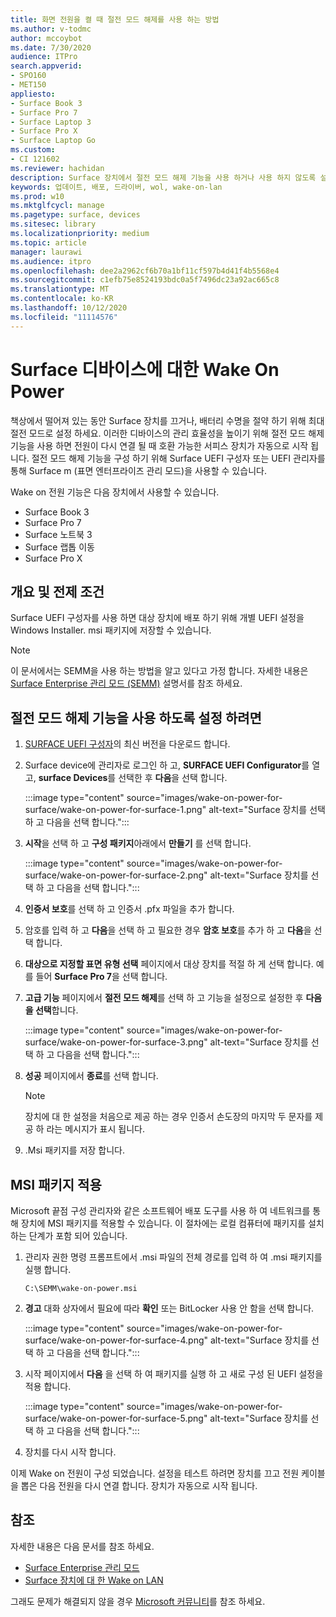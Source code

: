 ```yaml
---
title: 화면 전원을 켤 때 절전 모드 해제를 사용 하는 방법
ms.author: v-todmc
author: mccoybot
ms.date: 7/30/2020
audience: ITPro
search.appverid:
- SPO160
- MET150
appliesto:
- Surface Book 3
- Surface Pro 7
- Surface Laptop 3
- Surface Pro X
- Surface Laptop Go
ms.custom:
- CI 121602
ms.reviewer: hachidan
description: Surface 장치에서 절전 모드 해제 기능을 사용 하거나 사용 하지 않도록 설정 하는 방법에 대해 설명 합니다.
keywords: 업데이트, 배포, 드라이버, wol, wake-on-lan
ms.prod: w10
ms.mktglfcycl: manage
ms.pagetype: surface, devices
ms.sitesec: library
ms.localizationpriority: medium
ms.topic: article
manager: laurawi
ms.audience: itpro
ms.openlocfilehash: dee2a2962cf6b70a1bf11cf597b4d41f4b5568e4
ms.sourcegitcommit: c1efb75e8524193bdc0a5f7496dc23a92ac665c8
ms.translationtype: MT
ms.contentlocale: ko-KR
ms.lasthandoff: 10/12/2020
ms.locfileid: "11114576"
---
```

# Surface 디바이스에 대한 Wake On Power

책상에서 떨어져 있는 동안 Surface 장치를 끄거나, 배터리 수명을 절약 하기 위해 최대 절전 모드로 설정 하세요. 이러한 디바이스의 관리 효율성을 높이기 위해 절전 모드 해제 기능을 사용 하면 전원이 다시 연결 될 때 호환 가능한 서피스 장치가 자동으로 시작 됩니다. 절전 모드 해제 기능을 구성 하기 위해 Surface UEFI 구성자 또는 UEFI 관리자를 통해 Surface m (표면 엔터프라이즈 관리 모드)을 사용할 수 있습니다.

Wake on 전원 기능은 다음 장치에서 사용할 수 있습니다.

- Surface Book 3
- Surface Pro 7
- Surface 노트북 3
- Surface 랩톱 이동
- Surface Pro X 


## 개요 및 전제 조건

Surface UEFI 구성자를 사용 하면 대상 장치에 배포 하기 위해 개별 UEFI 설정을 Windows Installer. msi 패키지에 저장할 수 있습니다. 

> [!NOTE]
> 이 문서에서는 SEMM을 사용 하는 방법을 알고 있다고 가정 합니다. 자세한 내용은 [Surface Enterprise 관리 모드 (SEMM)](surface-enterprise-management-mode.md) 설명서를 참조 하세요.

## 절전 모드 해제 기능을 사용 하도록 설정 하려면

1.  [SURFACE UEFI 구성자](https://www.microsoft.com/download/confirmation.aspx?id=46703)의 최신 버전을 다운로드 합니다.
2.  Surface device에 관리자로 로그인 하 고, **SURFACE UEFI Configurator**를 열고, **surface Devices**를 선택한 후 **다음**을 선택 합니다.

    :::image type="content" source="images/wake-on-power-for-surface/wake-on-power-for-surface-1.png" alt-text="Surface 장치를 선택 하 고 다음을 선택 합니다.":::
3.  **시작**을 선택 하 고 **구성 패키지**아래에서 **만들기** 를 선택 합니다.

    :::image type="content" source="images/wake-on-power-for-surface/wake-on-power-for-surface-2.png" alt-text="Surface 장치를 선택 하 고 다음을 선택 합니다.":::
4.  **인증서 보호**를 선택 하 고 인증서 .pfx 파일을 추가 합니다. 
5. 암호를 입력 하 고 **다음**을 선택 하 고 필요한 경우 **암호 보호**를 추가 하 고 **다음**을 선택 합니다.
6.  **대상으로 지정할 표면 유형 선택** 페이지에서 대상 장치를 적절 하 게 선택 합니다. 예를 들어 **Surface Pro 7**을 선택 합니다.
7.  **고급 기능** 페이지에서 **절전 모드 해제**를 선택 하 고 기능을 설정으로 설정한 후 **다음** **을 선택**합니다.

    :::image type="content" source="images/wake-on-power-for-surface/wake-on-power-for-surface-3.png" alt-text="Surface 장치를 선택 하 고 다음을 선택 합니다."::: 
8.  **성공** 페이지에서 **종료**를 선택 합니다.

    > [!NOTE]
    > 장치에 대 한 설정을 처음으로 제공 하는 경우 인증서 손도장의 마지막 두 문자를 제공 하 라는 메시지가 표시 됩니다. 
9.  .Msi 패키지를 저장 합니다. 

## MSI 패키지 적용 

Microsoft 끝점 구성 관리자와 같은 소프트웨어 배포 도구를 사용 하 여 네트워크를 통해 장치에 MSI 패키지를 적용할 수 있습니다. 이 절차에는 로컬 컴퓨터에 패키지를 설치 하는 단계가 포함 되어 있습니다. 

1.  관리자 권한 명령 프롬프트에서 .msi 파일의 전체 경로를 입력 하 여 .msi 패키지를 실행 합니다. 

    ```
    C:\SEMM\wake-on-power.msi 
    ```

2.  **경고** 대화 상자에서 필요에 따라 **확인** 또는 BitLocker 사용 안 함을 선택 합니다.

    :::image type="content" source="images/wake-on-power-for-surface/wake-on-power-for-surface-4.png" alt-text="Surface 장치를 선택 하 고 다음을 선택 합니다.":::
3.  시작 페이지에서 **다음** 을 선택 하 여 패키지를 실행 하 고 새로 구성 된 UEFI 설정을 적용 합니다.

    :::image type="content" source="images/wake-on-power-for-surface/wake-on-power-for-surface-5.png" alt-text="Surface 장치를 선택 하 고 다음을 선택 합니다.":::
4.  장치를 다시 시작 합니다. 

이제 Wake on 전원이 구성 되었습니다. 설정을 테스트 하려면 장치를 끄고 전원 케이블을 뽑은 다음 전원을 다시 연결 합니다. 장치가 자동으로 시작 됩니다. 

## 참조

자세한 내용은 다음 문서를 참조 하세요. 

- [Surface Enterprise 관리 모드](surface-enterprise-management-mode.md)
- [Surface 장치에 대 한 Wake on LAN](wake-on-lan-for-surface-devices.md)

그래도 문제가 해결되지 않을 경우 [Microsoft 커뮤니티](https://answers.microsoft.com/)를 참조 하세요.
